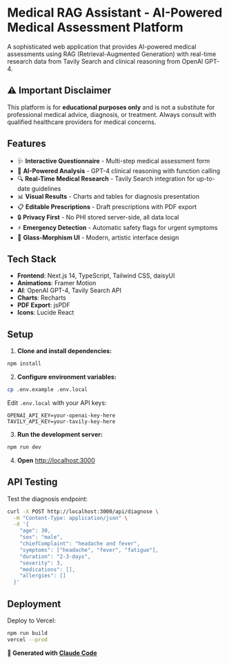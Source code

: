 # Medical RAG Assistant - AI-Powered Medical Assessment Platform

A sophisticated web application that provides AI-powered medical assessments using RAG (Retrieval-Augmented Generation) with real-time research data from Tavily Search and clinical reasoning from OpenAI GPT-4.

## ⚠️ Important Disclaimer

This platform is for **educational purposes only** and is not a substitute for professional medical advice, diagnosis, or treatment. Always consult with qualified healthcare providers for medical concerns.

## Features

- 🩺 **Interactive Questionnaire** - Multi-step medical assessment form
- 🤖 **AI-Powered Analysis** - GPT-4 clinical reasoning with function calling
- 🔍 **Real-Time Medical Research** - Tavily Search integration for up-to-date guidelines
- 📊 **Visual Results** - Charts and tables for diagnosis presentation
- 📋 **Editable Prescriptions** - Draft prescriptions with PDF export
- 🔒 **Privacy First** - No PHI stored server-side, all data local
- ⚡ **Emergency Detection** - Automatic safety flags for urgent symptoms
- 🎨 **Glass-Morphism UI** - Modern, artistic interface design

## Tech Stack

- **Frontend**: Next.js 14, TypeScript, Tailwind CSS, daisyUI
- **Animations**: Framer Motion
- **AI**: OpenAI GPT-4, Tavily Search API
- **Charts**: Recharts
- **PDF Export**: jsPDF
- **Icons**: Lucide React

## Setup

1. **Clone and install dependencies:**
```bash
npm install
```

2. **Configure environment variables:**
```bash
cp .env.example .env.local
```

Edit `.env.local` with your API keys:
```
OPENAI_API_KEY=your-openai-key-here
TAVILY_API_KEY=your-tavily-key-here
```

3. **Run the development server:**
```bash
npm run dev
```

4. **Open** [http://localhost:3000](http://localhost:3000)

## API Testing

Test the diagnosis endpoint:

```bash
curl -X POST http://localhost:3000/api/diagnose \
  -H "Content-Type: application/json" \
  -d '{
    "age": 30,
    "sex": "male",
    "chiefComplaint": "headache and fever",
    "symptoms": ["headache", "fever", "fatigue"],
    "duration": "2-3-days",
    "severity": 3,
    "medications": [],
    "allergies": []
  }'
```

## Deployment

Deploy to Vercel:

```bash
npm run build
vercel --prod
```

**🤖 Generated with [Claude Code](https://claude.ai/code)**
